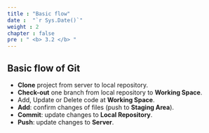```yaml
---
title : "Basic flow"
date :  "`r Sys.Date()`" 
weight : 2
chapter : false
pre : " <b> 3.2 </b> "
---
```


## Basic flow of Git

- **Clone** project from server to local repository.
- **Check-out** one branch from local repository to **Working Space**.
- Add, Update or Delete code at **Working Space**.
- **Add**: confirm changes of files (push to **Staging Area**).
- **Commit**: update changes to **Local Repository**.
- **Push**: update changes to **Server**.